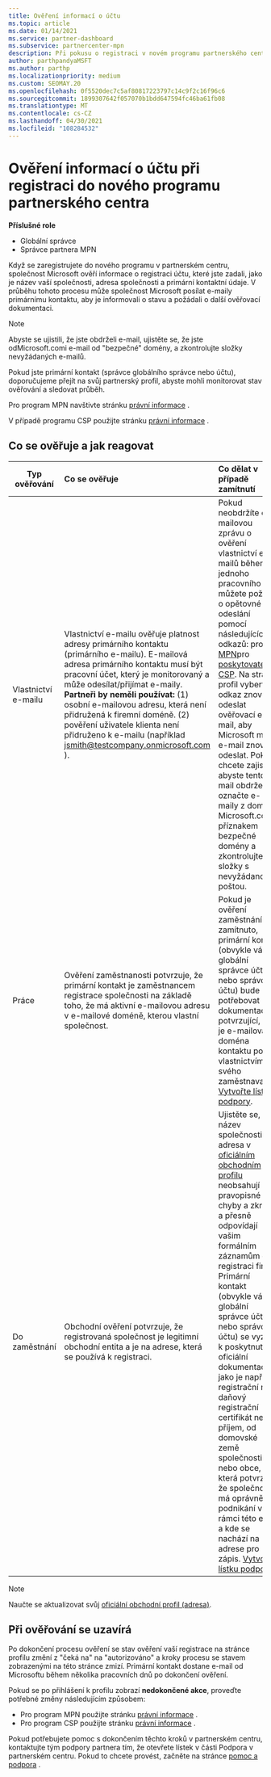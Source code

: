 ```yaml
---
title: Ověření informací o účtu
ms.topic: article
ms.date: 01/14/2021
ms.service: partner-dashboard
ms.subservice: partnercenter-mpn
description: Při pokusu o registraci v novém programu partnerského centra se řiďte stavem ověřování účtu. Přečtěte si, jak v případě potřeby Dodejte Další informace.
author: parthpandyaMSFT
ms.author: parthp
ms.localizationpriority: medium
ms.custom: SEOMAY.20
ms.openlocfilehash: 0f5520dec7c5af80817223797c14c9f2c16f96c6
ms.sourcegitcommit: 1899307642f057070b1bdd647594fc46ba61fb08
ms.translationtype: MT
ms.contentlocale: cs-CZ
ms.lasthandoff: 04/30/2021
ms.locfileid: "108284532"
---
```

# <a name="verify-your-account-information-when-you-enroll-in-a-new-partner-center-program"></a>Ověření informací o účtu při registraci do nového programu partnerského centra

**Příslušné role**

- Globální správce
- Správce partnera MPN

Když se zaregistrujete do nového programu v partnerském centru, společnost Microsoft ověří informace o registraci účtu, které jste zadali, jako je název vaší společnosti, adresa společnosti a primární kontaktní údaje. V průběhu tohoto procesu může společnost Microsoft posílat e-maily primárnímu kontaktu, aby je informovali o stavu a požádali o další ověřovací dokumentaci.

>[!NOTE]
>Abyste se ujistili, že jste obdrželi e-mail, ujistěte se, že jste odMicrosoft.comi e-mail od "bezpečné" domény, a zkontrolujte složky nevyžádaných e-mailů.

Pokud jste primární kontakt (správce globálního správce nebo účtu), doporučujeme přejít na svůj partnerský profil, abyste mohli monitorovat stav ověřování a sledovat průběh.

Pro program MPN navštivte stránku [právní informace](https://partner.microsoft.com/pcv/accountsettings/connectedpartnerprofile) .

V případě programu CSP použijte stránku [právní informace](https://partner.microsoft.com/pcv/accountsettings/partnerprofile) .


## <a name="what-is-verified-and-how-to-respond"></a>Co se ověřuje a jak reagovat

|**Typ ověřování**   |**Co se ověřuje**   |**Co dělat v případě zamítnutí**   |
|----------------------------|:-----------------------------------|:--------------------------------------|
|Vlastnictví e-mailu   |Vlastnictví e-mailu ověřuje platnost adresy primárního kontaktu (primárního e-mailu). E-mailová adresa primárního kontaktu musí být pracovní účet, který je monitorovaný a může odesílat/přijímat e-maily. **Partneři by neměli používat:** (1) osobní e-mailovou adresu, která není přidružená k firemní doméně. (2) pověření uživatele klienta není přidruženo k e-mailu (například jsmith@testcompany.onmicrosoft.com ).  |Pokud neobdržíte e-mailovou zprávu o ověření vlastnictví e-mailů během jednoho pracovního dne, můžete požádat o opětovné odeslání pomocí následujících odkazů: pro [MPN](https://partner.microsoft.com/pcv/accountsettings/connectedpartnerprofile)pro [poskytovatele CSP](https://partner.microsoft.com/pcv/accountsettings/partnerprofile). Na stránce profil vyberte odkaz znovu odeslat ověřovací e-mail, aby Microsoft mohl e-mail znovu odeslat. Pokud chcete zajistit, abyste tento e-mail obdrželi, označte e-maily z domény Microsoft.com příznakem bezpečné domény a zkontrolujte složky s nevyžádanou poštou.|
|Práce |Ověření zaměstnanosti potvrzuje, že primární kontakt je zaměstnancem registrace společnosti na základě toho, že má aktivní e-mailovou adresu v e-mailové doméně, kterou vlastní společnost.|Pokud je ověření zaměstnání zamítnuto, primární kontakt (obvykle váš globální správce účtu nebo správce účtu) bude potřebovat dokumentaci potvrzující, že je e-mailová doména kontaktu pod vlastnictvím svého zaměstnavatele. [Vytvořte lístek podpory](https://partner.microsoft.com/dashboard/support/csp/servicerequests/create?stage=2&topicid=c34a5c81-a111-476d-11a4-81c808c37a6b).|
|Do zaměstnání   | Obchodní ověření potvrzuje, že registrovaná společnost je legitimní obchodní entita a je na adrese, která se používá k registraci.|Ujistěte se, že název společnosti a adresa v [oficiálním obchodním profilu](https://partner.microsoft.com/pcv/accountsettings/connectedpartnerprofile) neobsahují pravopisné chyby a zkratky a přesně odpovídají vašim formálním záznamům o registraci firmy. Primární kontakt (obvykle váš globální správce účtu nebo správce účtu) se vyzve k poskytnutí oficiální dokumentace, jako je například registrační nebo daňový registrační certifikát nebo příjem, od domovské země společnosti nebo obce, která potvrzuje, že společnost má oprávnění k podnikání v rámci této entity a kde se nachází na adrese pro zápis. [Vytvoření lístku podpory](https://partner.microsoft.com/dashboard/support/csp/servicerequests/create?stage=2&topicid=52ac28f3-d58f-99d9-9846-3df5a6477c54)|

>[!NOTE]
>Naučte se aktualizovat svůj [oficiální obchodní profil (adresa)](update-your-partner-profile.md).

## <a name="when-verification-concludes"></a>Při ověřování se uzavírá

Po dokončení procesu ověření se stav ověření vaší registrace na stránce profilu změní z "čeká na" na "autorizováno" a kroky procesu se stavem zobrazenými na této stránce zmizí.
Primární kontakt dostane e-mail od Microsoftu během několika pracovních dnů po dokončení ověření. 

Pokud se po přihlášení k profilu zobrazí **nedokončené akce**, proveďte potřebné změny následujícím způsobem:

- Pro program MPN použijte stránku [právní informace](https://partner.microsoft.com/pcv/accountsettings/connectedpartnerprofile) .  
- Pro program CSP použijte stránku [právní informace](https://partner.microsoft.com/pcv/accountsettings/partnerprofile) .

Pokud potřebujete pomoc s dokončením těchto kroků v partnerském centru, kontaktujte tým podpory partnera tím, že otevřete lístek v části Podpora v partnerském centru. Pokud to chcete provést, začněte na stránce [pomoc a podpora](https://partner.microsoft.com/dashboard/support/servicerequests/create?stage=2&topicid=21655de7-7dbb-4927-33a2-f60f45feadf3) .

